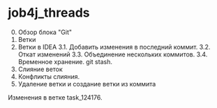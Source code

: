 # job4j_threads

0. Обзор блока "Git"
1. Ветки
2. Ветки в IDEA
3.1. Добавить изменения в последний коммит.
3.2. Откат изменений
3.3. Объединение нескольких коммитов.
3.4. Временное хранение. git stash.
4. Слияние веток
5. Конфликты слияния.
6. Удаление ветки и создание ветки из коммита

Изменения в ветке task_124176.
